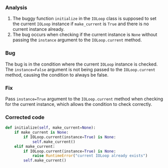 ### Analysis
1. The buggy function `initialize` in the `IOLoop` class is supposed to set the current `IOLoop` instance if `make_current` is `True` and there is no current instance already.
2. The bug occurs when checking if the current instance is `None` without passing the `instance` argument to the `IOLoop.current` method.

### Bug
The bug is in the condition where the current `IOLoop` instance is checked. The `instance=False` argument is not being passed to the `IOLoop.current` method, causing the condition to always be false.

### Fix
Pass `instance=True` argument to the `IOLoop.current` method when checking for the current instance, which allows the condition to check correctly.

### Corrected code
```python
def initialize(self, make_current=None):
    if make_current is None:
        if IOLoop.current(instance=True) is None:
            self.make_current()
    elif make_current:
        if IOLoop.current(instance=True) is None:
            raise RuntimeError("current IOLoop already exists")
        self.make_current()
```